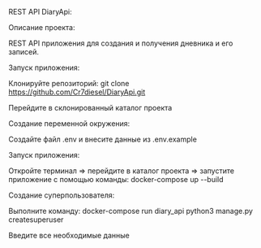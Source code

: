 REST API DiaryApi:

Описание проекта:

REST API приложения для создания и получения дневника и его записей.

Запуск приложения:

Клонируйте репозиторий: git clone https://github.com/Cr7diesel/DiaryApi.git

Перейдите в склонированный каталог проекта

Создание переменной окружения:

Создайте файл .env и внесите данные из .env.example

Запуск приложения:

Откройте терминал => перейдите в каталог проекта =>
запустите приложение с помощью команды: docker-compose up --build

Создание суперпользователя:

Выполните команду: docker-compose run diary_api python3 manage.py createsuperuser

Введите все необходимые данные
